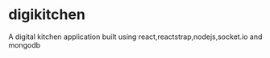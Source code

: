 # digikitchen
A digital kitchen application built using react,reactstrap,nodejs,socket.io and mongodb
